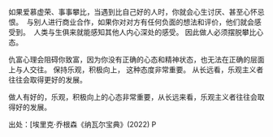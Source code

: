 如果爱慕虚荣、事事攀比，当遇到比自己好的人时，你就会心生讨厌、甚至心怀忌恨。  与别人进行商业合作，如果你对对方有任何负面的想法和评价，他们就会感受到。  人类与生俱来就能感知其他人内心深处的感受。 因此做人必须摆脱攀比心态。

仇富心理会阻碍你致富，因为你没有正确的心态和精神状态，也无法在正确的层面上与人交往。 保持乐观，积极向上， 这种态度非常重要。 从长远看，乐观主义者往往会取得更好的发展。

做人有好的，乐观，积极向上的心态非常重要，从长远来看，乐观主义者往往会取得好的发展。

出处：[埃里克·乔根森《纳瓦尔宝典》(2022) P  
